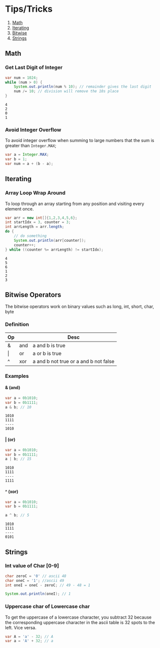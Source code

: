 # Tips/Tricks

1. [Math](#math)
2. [Iterating](#iterating)
3. [Bitwise](#bitwise-operators)
4. [Strings](#strings)


## Math

### Get Last Digit of Integer

``` java
var num = 1024;
while (num > 0) {
    System.out.println(num % 10); // remainder gives the last digit
    num /= 10; // division will remove the 10s place
}
```
```
4
2
0
1
```

### Avoid Integer Overflow

To avoid integer overflow when summing to large numbers that the sum is greater than `Integer.MAX`;

``` java
var a = Integer.MAX;
var b = 1;
var num = a + (b - a);
```

## Iterating

### Array Loop Wrap Around
To loop through an array starting from any position and visiting every element once.

``` java
var arr = new int[]{1,2,3,4,5,6};
int startIdx = 3, counter = 3;
int arrLength = arr.length;
do {
    // do something
    System.out.println(arr[counter]);
    counter++;
} while ((counter %= arrLength) != startIdx);
```
```
4
5
6
1
2
3
```

## Bitwise Operators

The bitwise operators work on binary values such as long, int, short, char, byte

### Definition
| Op  |     | Desc                                  |
| --- | --- | ------------------------------------- |
| &   | and | a and b is true                       |
| \|  | or  | a or b is true                        |
| ^   | xor | a and b not true or a and b not false |

### Examples

#### & (and)
``` java
var a = 0b1010;
var b = 0b1111;
a & b; // 10
```
```
1010
1111
----
1010
```

#### | (or)
``` java
var a = 0b1010;
var b = 0b1111;
a | b; // 15
```
```
1010
1111
----
1111
```

#### ^ (xor)
``` java
var a = 0b1010;
var b = 0b1111;

a ^ b; // 5
```
```
1010
1111
----
0101
```


## Strings

### Int value of Char [0-9]

``` java
char zeroC = '0' // ascii 48
char oneC = '1'; //ascii 49
int oneI = oneC - zeroC; // 49 - 48 = 1

System.out.println(oneI); // 1 
```

### Uppercase char of Lowercase char

To get the uppercase of a lowercase character, you subtract 32 because the corresponding uppercase character in the ascii table is 32 spots to the left. Vice versa.

``` java
var A = 'a' - 32; // A
var a = 'A' + 32; // a
```